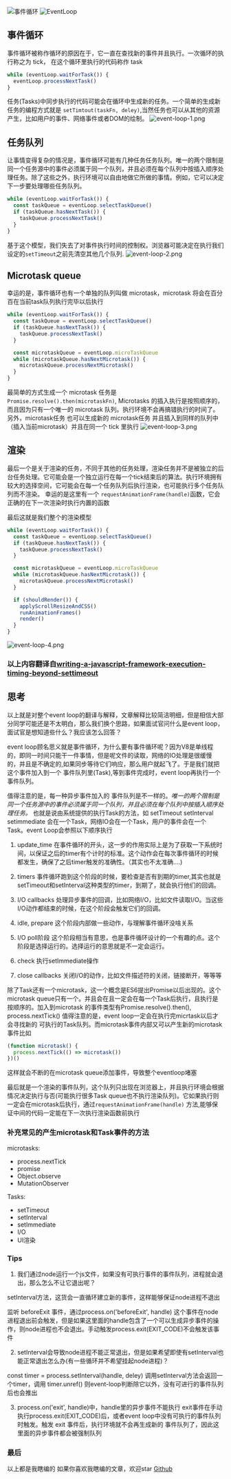 ![事件循环](https://yjhjstz.gitbooks.io/deep-into-node/content/chapter5/5fee18eegw1ewjpoxmdf5j20k80b1win.jpg)
![EventLoop](http://www.ruanyifeng.com/blogimg/asset/2014/bg2014100803.png)


## 事件循环
事件循环被称作循环的原因在于，它一直在查找新的事件并且执行。一次循环的执行称之为 tick， 在这个循环里执行的代码称作 task
```javascript
while (eventLoop.waitForTask()) {
  eventLoop.processNextTask()
}
```
任务(Tasks)中同步执行的代码可能会在循环中生成新的任务。一个简单的生成新任务的编程方式就是 ```setTimtout(taskFn, deley)```,当然任务也可以从其他的资源产生，比如用户的事件、网络事件或者DOM的绘制。
![event-loop-1.png](https://upload-images.jianshu.io/upload_images/3995692-65d00e96c0d8a647.png?imageMogr2/auto-orient/strip%7CimageView2/2/w/1240)

## 任务队列
让事情变得复杂的情况是，事件循环可能有几种任务任务队列。唯一的两个限制是同一个任务源中的事件必须属于同一个队列，并且必须在每个队列中按插入顺序处理任务。除了这些之外，执行环境可以自由地做它所做的事情。例如，它可以决定下一步要处理哪些任务队列。
```javascript
while (eventLoop.waitForTask()) {
  const taskQueue = eventLoop.selectTaskQueue()
  if (taskQueue.hasNextTask()) {
    taskQueue.processNextTask()
  }
}
```
基于这个模型，我们失去了对事件执行时间的控制权。浏览器可能决定在执行我们设定的```setTimeout```之前先清空其他几个队列.
![event-loop-2.png](https://upload-images.jianshu.io/upload_images/3995692-82908fb9d24c9eea.png?imageMogr2/auto-orient/strip%7CimageView2/2/w/1240)

## Microtask queue
幸运的是，事件循环也有一个单独的队列叫做 microtask，microtask 将会在百分百在当前task队列执行完毕以后执行
```javascript
while (eventLoop.waitForTask()) {
  const taskQueue = eventLoop.selectTaskQueue()
  if (taskQueue.hasNextTask()) {
    taskQueue.processNextTask()
  }

  const microtaskQueue = eventLoop.microTaskQueue
  while (microtaskQueue.hasNextMicrotask()) {
    microtaskQueue.processNextMicrotask()
  }
}
```
最简单的方式生成一个 microtask 任务是 ```Promise.resolve().then(microtaskFn)```, Microtasks 的插入执行是按照顺序的，而且因为只有一个唯一的 microtask 队列。执行环境不会再搞错执行的时间了。
另外，microtask任务 也可以生成新的 microtask任务 并且插入到同样的队列中（插入当前microtask）并且在同一个 tick 里执行
![event-loop-3.png](https://upload-images.jianshu.io/upload_images/3995692-ca257e857321e133.png?imageMogr2/auto-orient/strip%7CimageView2/2/w/1240)

## 渲染
最后一个是关于渲染的任务，不同于其他的任务处理，渲染任务并不是被独立的后台任务处理。它可能会是一个独立运行在每一个tick结束后的算法。执行环境拥有较大的选择空间，它可能会在每一个任务队列后执行渲染，也可能执行多个任务队列而不渲染。
幸运的是这里有一个 ```requestAnimationFrame(handle)```函数，它会正确的在下一次渲染时执行内置的函数

最后这就是我们整个的渲染模型
```javascript
while (eventLoop.waitForTask()) {
  const taskQueue = eventLoop.selectTaskQueue()
  if (taskQueue.hasNextTask()) {
    taskQueue.processNextTask()
  }

  const microtaskQueue = eventLoop.microTaskQueue
  while (microtaskQueue.hasNextMicrotask()) {
    microtaskQueue.processNextMicrotask()
  }

  if (shouldRender()) {
    applyScrollResizeAndCSS()
    runAnimationFrames()
    render()
  }
}
```
![event-loop-4.png](https://upload-images.jianshu.io/upload_images/3995692-cb316db1c839f4d3.png?imageMogr2/auto-orient/strip%7CimageView2/2/w/1240)

### 以上内容翻译自[writing-a-javascript-framework-execution-timing-beyond-settimeout](https://blog.risingstack.com/writing-a-javascript-framework-execution-timing-beyond-settimeout/)

## 思考
以上就是对整个event loop的翻译与解释，文章解释比较简洁明细，但是相信大部分同学可能还是不太明白，那么我们换个思路，如果面试官问什么是event loop，面试官是想知道些什么？我应该怎么回答？

event loop顾名思义就是事件循环，为什么要有事件循环呢？因为V8是单线程的，即同一时间只能干一件事情，但是呢文件的读取，网络的IO处理是很缓慢的，并且是不确定的,如果同步等待它们响应，那么用户就起飞了。于是我们就把这个事件加入到一个 事件队列里(Task),等到事件完成时，event loop再执行一个事件队列。

值得注意的是，每一种异步事件加入的 事件队列是不一样的。*唯一的两个限制是同一个任务源中的事件必须属于同一个队列，并且必须在每个队列中按插入顺序处理任务。* 也就是说由系统提供的执行Task的方法，如 setTimeout setInterval setimmediate 会在一个Task，网络IO会在一个Task，用户的事件会在一个Task。event Loop会参照以下顺序执行

1. update_time
在事件循环的开头，这一步的作用实际上是为了获取一下系统时间，以保证之后的timer有个计时的标准。这个动作会在每次事件循环的时候都发生，确保了之后timer触发的准确性。（其实也不太准确....)

2. timers
事件循环跑到这个阶段的时候，要检查是否有到期的timer,其实也就是setTimeout和setInterval这种类型的timer，到期了，就会执行他们的回调。

3. I/O callbacks
处理异步事件的回调，比如网络I/O，比如文件读取I/O。当这些I/O动作都结束的时候，在这个阶段会触发它们的回调。

4. idle, prepare
这个阶段内部做一些动作，与理解事件循环没啥关系

5. I/O poll阶段
这个阶段相当有意思，也是事件循环设计的一个有趣的点。这个阶段是选择运行的。选择运行的意思就是不一定会运行。

6. check
执行setImmediate操作

7. close callbacks
关闭I/O的动作，比如文件描述符的关闭，链接断开，等等等

除了Task还有一个microtask，这一个概念是ES6提出Promise以后出现的。这个microtask queue只有一个。并且会在且一定会在每一个Task后执行，且执行是按顺序的。加入到microtask 的事件类型有Promise.resolve().then(), process.nextTick() 值得注意的是，event loop一定会在执行完micrtask以后才会寻找新的 可执行的Task队列。而microtask事件内部又可以产生新的microtask事件比如
```javascript
(function microtask() {
  process.nextTick(() => microtask())
})()
```
这样就会不断的在microtask queue添加事件，导致整个eventloop堵塞

最后就是一个渲染的事件队列，这个队列只出现在浏览器上，并且执行环境会根据情况决定执行与否(可能执行很多Task queue也不执行渲染队列)。它如果执行则一定会在microtask后执行，通过```requestAnimationFrame(handle)``` 方法,能够保证中间的代码一定能在下一次执行渲染函数前执行

### 补充常见的产生microtask和Task事件的方法
microtasks:

* process.nextTick
* promise
* Object.observe
* MutationObserver

Tasks:
* setTimeout
* setInterval
* setImmediate
* I/O
* UI渲染

### Tips
1. 我们通过node运行一个js文件，如果没有可执行事件的事件队列，进程就会退出，那么怎么不让它退出呢？

setInterval方法，这货会一直循环建立新的事件，这样能够保证node进程不退出

监听 beforeExit 事件，通过process.on('beforeExit', handle) 这个事件在node进程退出前会触发，但是如果这里面的handle包含了一个可以生成异步事件的操作，则node进程也不会退出。手动触发process.exit(EXIT_CODE)不会触发该事件

2. setInterval会导致node进程不能正常退出，但是如果希望即使有setInterval也能正常退出怎么办(有一些循环并不希望挂起node进程)？

const timer = process.setInterval(handle, deley) 调用setInterval方法会返回一个timer，调用 timer.unref() 则event-loop判断除它以外，没有可进行的事件队列后也会推出

3. process.on('exit', handle)中，handle里的异步事件不能执行
exit事件在手动执行process.exit(EXIT_CODE)后，或者event loop中没有可执行的事件队列 时触发。触发 exit 事件后，执行环境就不会再生成新的 事件队列了，因此这里面的异步事件都会被强制队列


### 最后
以上都是我瞎编的
如果你喜欢我瞎编的文章，欢迎star [Github](https://github.com/MrTreasure/Algorithm)
